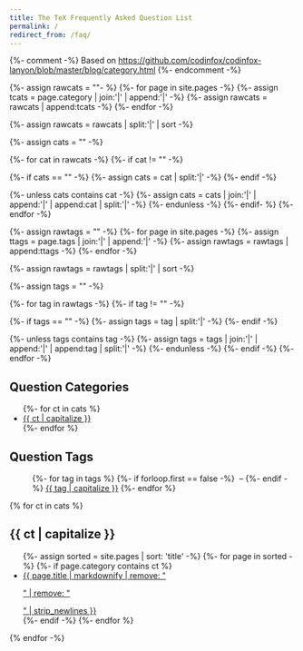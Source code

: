 ```yaml
---
title: The TeX Frequently Asked Question List
permalink: /
redirect_from: /faq/
---
```


{%- comment -%}
Based on https://github.com/codinfox/codinfox-lanyon/blob/master/blog/category.html
{%- endcomment -%}

{%- assign rawcats = ""- %}
{%- for page in site.pages -%}
{%- assign tcats = page.category | join:'|' | append:'|' -%}
{%- assign rawcats = rawcats | append:tcats -%}
{%- endfor -%}

{%- assign rawcats = rawcats | split:'|' | sort -%}

{%- assign cats = "" -%}

{%- for cat in rawcats -%}
{%- if cat != "" -%}

{%- if cats == "" -%}
{%- assign cats = cat | split:'|' -%}
{%- endif -%}

{%- unless cats contains cat -%}
{%- assign cats = cats | join:'|' | append:'|' | append:cat | split:'|' -%}
{%- endunless -%}
{%- endif- %}
{%- endfor -%}

{%- assign rawtags = "" -%}
{%- for page in site.pages -%}
{%- assign ttags = page.tags | join:'|' | append:'|' -%}
{%- assign rawtags = rawtags | append:ttags -%}
{%- endfor -%}

{%- assign rawtags = rawtags | split:'|' | sort -%}

{%- assign tags = "" -%}

{%- for tag in rawtags -%}
{%- if tag != "" -%}

{%- if tags == "" -%}
{%- assign tags = tag | split:'|' -%}
{%- endif -%}

{%- unless tags contains tag -%}
{%- assign tags = tags | join:'|' | append:'|' | append:tag | split:'|' -%}
{%- endunless -%}
{%- endif -%}
{%- endfor -%}

<h2 id="question-categories">Question Categories</h2>
<ul class="categories">
{%- for ct in cats %}
  <li><a href="#{{ ct }}"> {{ ct | capitalize }} </a></li>
{%- endfor %}
</ul>

<h2 id="question-categories">Question Tags</h2>
<dl><dd><p>
{%- for tag in tags %}
    {%- if forloop.first == false -%}
      &nbsp;&ndash;&#x20;
    {%- endif -%}
  <a href="tags#{{ tag }}">{{ tag | capitalize }}</a>
{%- endfor %}
</p></dd></dl>




{% for ct in cats %}
<h2 id="{{ ct }}">{{ ct | capitalize }}</h2>
<ul class="category-list">
  {%- assign sorted = site.pages | sort: 'title' -%}
  {%- for page in sorted -%}
  {%- if page.category contains ct %}
  <li id="{{page.path  | remove_first: ".md" }}"><a href="{{ page.url |replace:'/FAQ','FAQ' }}">{{ page.title | markdownify | remove: "<p>" | remove: "</p>" | strip_newlines }}</a></li>
  {%- endif -%}
  {%- endfor %}
</ul>
{% endfor -%}

